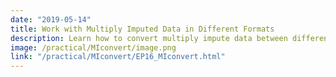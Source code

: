 ```yaml
---
date: "2019-05-14"
title: Work with Multiply Imputed Data in Different Formats
description: Learn how to convert multiply impute data between different formats.
image: /practical/MIconvert/image.png
link: "/practical/MIconvert/EP16_MIconvert.html"
---
```

